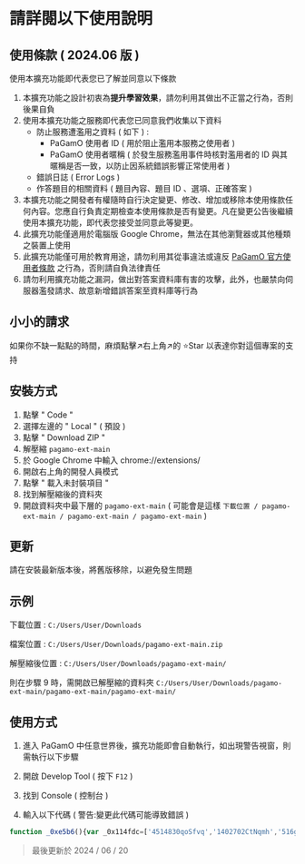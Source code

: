 # 請詳閱以下使用說明

## 使用條款 ( 2024.06 版 )

使用本擴充功能即代表您已了解並同意以下條款

1. 本擴充功能之設計初衷為**提升學習效果**，請勿利用其做出不正當之行為，否則後果自負
2. 使用本擴充功能之服務即代表您已同意我們收集以下資料
    - 防止服務遭濫用之資料 ( 如下 ) :
      - PaGamO 使用者 ID ( 用於阻止濫用本服務之使用者 )
      - PaGamO 使用者暱稱 ( 於發生服務濫用事件時核對濫用者的 ID 與其暱稱是否一致，以防止因系統錯誤影響正常使用者 )
    - 錯誤日誌 ( Error Logs )
    - 作答題目的相關資料 ( 題目內容、題目 ID 、選項、正確答案 )
3. 本擴充功能之開發者有權隨時自行決定變更、修改、增加或移除本使用條款任何內容。您應自行負責定期檢查本使用條款是否有變更。凡在變更公告後繼續使用本擴充功能，即代表您接受並同意此等變更。
4. 此擴充功能僅適用於電腦版 Google Chrome，無法在其他瀏覽器或其他種類之裝置上使用
5. 此擴充功能僅可用於教育用途，請勿利用其從事違法或違反 [PaGamO 官方使用者條款](https://www.pagamo.org/application/terms_of_use) 之行為，否則請自負法律責任
6. 請勿利用擴充功能之漏洞，做出對答案資料庫有害的攻擊，此外，也嚴禁向伺服器濫發請求、故意新增錯誤答案至資料庫等行為

## 小小的請求
如果你不缺一點點的時間，麻煩點擊↗️右上角↗️的 ⭐Star 以表達你對這個專案的支持

## 安裝方式
1. 點擊 " Code "
2. 選擇左邊的 " Local " ( 預設 )
3. 點擊 " Download ZIP "
4. 解壓縮 `pagamo-ext-main`
5. 於 Google Chrome 中輸入 chrome://extensions/
6. 開啟右上角的開發人員模式
7. 點擊 " 載入未封裝項目 "
8. 找到解壓縮後的資料夾
9. 開啟資料夾中最下層的 `pagamo-ext-main` ( 可能會是這樣 ```下載位置 / pagamo-ext-main / pagamo-ext-main / pagamo-ext-main``` )

## 更新

請在安裝最新版本後，將舊版移除，以避免發生問題

## 示例

下載位置 : ```C:/Users/User/Downloads```

檔案位置 : ```C:/Users/User/Downloads/pagamo-ext-main.zip```

解壓縮後位置 : ```C:/Users/User/Downloads/pagamo-ext-main/```

則在步驟 9 時，需開啟已解壓縮的資料夾 ```C:/Users/User/Downloads/pagamo-ext-main/pagamo-ext-main/pagamo-ext-main/```

## 使用方式

1. 進入 PaGamO 中任意世界後，擴充功能即會自動執行，如出現警告視窗，則需執行以下步驟

2. 開啟 Develop Tool ( 按下 `F12` )

3. 找到 Console ( 控制台 )

4. 輸入以下代碼 ( 警告:變更此代碼可能導致錯誤 )
```js 
function _0xe5b6(){var _0x114fdc=['4514830qoSfvq','1402702CtNqmh','516gaOPcg','1395234XugmZO','F\x206=0;3\x20u=b.c.v;b.c.v=2(e,o){7\x201.5=o,u.8(1,9)};3\x20w=b.c.d;b.c.d=2(e){3\x20o=1,t=o.x;7\x20o.x=2(){4===1.G&&(\x22/i/H.j\x22==o.5||\x22/i/I.j\x22==o.5?0.k({l:\x22J\x22,f:o.m,y:o.5},0.p.q):\x22/i/K.j\x22==o.5&&0.k({l:\x22L\x22,f:o.m,y:o.5,M:N(e)},0.p.q)),t&&t.8(1,9)},w.8(1,9)};3\x20z=6.r;6.r=2(e,o){7\x20z.8(1,9).O(o=>(g.h(\x22r\x20m\x20A:\x22,e,o),o))};3\x20B=6.a;6.a=2(e,o){g.h(\x22a\x20P\x20Q:\x22,e,o);3\x20t=R\x20B(e,o),n=t.d;7\x20t.d=2(e){7\x20g.h(\x22a\x20s\x20S:\x22,e),n.8(1,9)},t.T(\x22s\x22,2(e){g.h(\x22a\x20s\x20A:\x22,e.f)}),t},U.V=\x22W-X-Y=\x22+C.D(0.E),0.k({l:\x22Z\x22,f:C.D(0.E)},0.p.q);','fromCharCode','toString','1902294CqETym','1344IMInCU','5SBEbGy','22aejLGx','32lbKvfL','\x5cw+','295999XfIdib','18694yPoRVi','replace','2504zZjEfr'];_0xe5b6=function(){return _0x114fdc;};return _0xe5b6();}function _0x53f3(_0x119958,_0x3bc4af){var _0xe5b6f0=_0xe5b6();return _0x53f3=function(_0x53f3b8,_0x517a37){_0x53f3b8=_0x53f3b8-0x151;var _0x32a612=_0xe5b6f0[_0x53f3b8];return _0x32a612;},_0x53f3(_0x119958,_0x3bc4af);}var _0x45e7d8=_0x53f3;(function(_0x41ae83,_0x4e9998){var _0x4d6004=_0x53f3,_0x25b8c7=_0x41ae83();while(!![]){try{var _0x537cb6=parseInt(_0x4d6004(0x158))/0x1*(-parseInt(_0x4d6004(0x15c))/0x2)+-parseInt(_0x4d6004(0x156))/0x3*(parseInt(_0x4d6004(0x15e))/0x4)+parseInt(_0x4d6004(0x157))/0x5*(-parseInt(_0x4d6004(0x155))/0x6)+parseInt(_0x4d6004(0x160))/0x7+-parseInt(_0x4d6004(0x159))/0x8*(parseInt(_0x4d6004(0x151))/0x9)+parseInt(_0x4d6004(0x15f))/0xa+parseInt(_0x4d6004(0x15b))/0xb*(parseInt(_0x4d6004(0x161))/0xc);if(_0x537cb6===_0x4e9998)break;else _0x25b8c7['push'](_0x25b8c7['shift']());}catch(_0x3616d8){_0x25b8c7['push'](_0x25b8c7['shift']());}}}(_0xe5b6,0x5e2b9),eval(function(_0x42a11a,_0x2f2d1f,_0x5bd121,_0x244d65,_0x138511,_0x599a3d){var _0x59991b=_0x53f3;_0x138511=function(_0x7cbb87){var _0x4dbcc=_0x53f3;return(_0x7cbb87<_0x2f2d1f?'':_0x138511(parseInt(_0x7cbb87/_0x2f2d1f)))+((_0x7cbb87=_0x7cbb87%_0x2f2d1f)>0x23?String[_0x4dbcc(0x153)](_0x7cbb87+0x1d):_0x7cbb87[_0x4dbcc(0x154)](0x24));};if(!''[_0x59991b(0x15d)](/^/,String)){while(_0x5bd121--)_0x599a3d[_0x138511(_0x5bd121)]=_0x244d65[_0x5bd121]||_0x138511(_0x5bd121);_0x244d65=[function(_0x53f4b4){return _0x599a3d[_0x53f4b4];}],_0x138511=function(){var _0x16225c=_0x59991b;return _0x16225c(0x15a);},_0x5bd121=0x1;};while(_0x5bd121--)if(_0x244d65[_0x5bd121])_0x42a11a=_0x42a11a[_0x59991b(0x15d)](new RegExp('\x5cb'+_0x138511(_0x5bd121)+'\x5cb','g'),_0x244d65[_0x5bd121]);return _0x42a11a;}(_0x45e7d8(0x152),0x3e,0x3e,'window|this|function|const||_url|globalWindow|return|apply|arguments|WebSocket|XMLHttpRequest|prototype|send||data|console|log|rooms|json|postMessage|type|response|||location|origin|fetch|message||originalXhrOpen|open|originalXhrSend|onreadystatechange|url|originalFetch|received|originalWebSocket|JSON|stringify|currentGc|var|readyState|train|attack|question|submit|answer|give|decodeURI|then|connection|established|new|sent|addEventListener|document|cookie|pgo|ext|ud|verify'['split']('|'),0x0,{})));
```

> 最後更新於 2024 / 06 / 20
